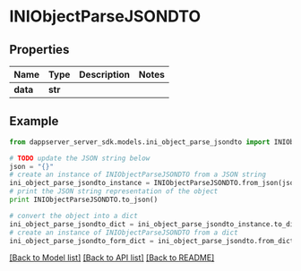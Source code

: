 # INIObjectParseJSONDTO


## Properties

Name | Type | Description | Notes
------------ | ------------- | ------------- | -------------
**data** | **str** |  | 

## Example

```python
from dappserver_server_sdk.models.ini_object_parse_jsondto import INIObjectParseJSONDTO

# TODO update the JSON string below
json = "{}"
# create an instance of INIObjectParseJSONDTO from a JSON string
ini_object_parse_jsondto_instance = INIObjectParseJSONDTO.from_json(json)
# print the JSON string representation of the object
print INIObjectParseJSONDTO.to_json()

# convert the object into a dict
ini_object_parse_jsondto_dict = ini_object_parse_jsondto_instance.to_dict()
# create an instance of INIObjectParseJSONDTO from a dict
ini_object_parse_jsondto_form_dict = ini_object_parse_jsondto.from_dict(ini_object_parse_jsondto_dict)
```
[[Back to Model list]](../README.md#documentation-for-models) [[Back to API list]](../README.md#documentation-for-api-endpoints) [[Back to README]](../README.md)


